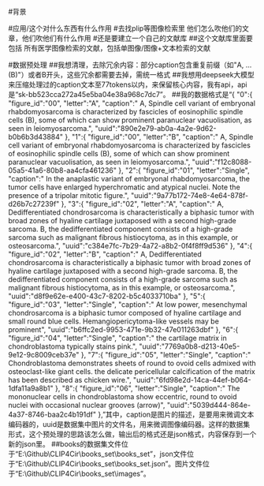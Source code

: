 #背景

#应用/这个对什么东西有什么作用
#去找plip等图像检索里 他们怎么吹他们的文章，他们吹他们有什么作用
#还是要建立一个自己的文献库
##这个文献库里面要包括 所有医学图像检索的文献，包括单图像/图像+文本检索的文献


#数据预处理
##我想清理，去除冗余内容：部分caption包含重复前缀（如"A, ... (B)"）或者B开头，这些冗余都需要去掉，需统一格式
##我想用deepseek大模型来压缩处理过的caption文本至77tokens以内，来保留核心内容，我有api，api是“sk-bb523cca272a45e5ba04e38a968c7dc7”。
##我的数据格式是“{
  "0":{
    "figure_id":"00",
    "letter":"A",
    "caption":" A, Spindle cell variant of embryonal rhabdomyosarcoma is characterized by fascicles of eosinophilic spindle cells (B), some of which can show prominent paranuclear vacuolisation, as seen in leiomyosarcoma.",
    "uuid":"890e2e79-ab0a-4a2e-9d62-b0b6b3d43884"
  },
  "1":{
    "figure_id":"00",
    "letter":"B",
    "caption":" A, Spindle cell variant of embryonal rhabdomyosarcoma is characterized by fascicles of eosinophilic spindle cells (B), some of which can show prominent paranuclear vacuolisation, as seen in leiomyosarcoma.",
    "uuid":"f12c8088-05a5-41a6-80b8-aa4cfa461236"
  },
  "2":{
    "figure_id":"01",
    "letter":"Single",
    "caption":" In the anaplastic variant of embryonal rhabdomyosarcoma, the tumor cells have enlarged hyperchromatic and atypical nuclei. Note the presence of a tripolar mitotic figure.",
    "uuid":"9a77b172-74e8-4e64-878f-d26b7c27239f"
  },
  "3":{
    "figure_id":"02",
    "letter":"A",
    "caption":" A, Dedifferentiated chondrosarcoma is characteristically a biphasic tumor with broad zones of hyaline cartilage juxtaposed with a second high-grade sarcoma. B, the dedifferentiated component consists of a high-grade sarcoma such as malignant fibrous histiocytoma, as in this example, or osteosarcoma.",
    "uuid":"c384e7fc-7b29-4a72-a8b2-0f4f8ff9d536"
  },
  "4":{
    "figure_id":"02",
    "letter":"B",
    "caption":" A, Dedifferentiated chondrosarcoma is characteristically a biphasic tumor with broad zones of hyaline cartilage juxtaposed with a second high-grade sarcoma. B, the dedifferentiated component consists of a high-grade sarcoma such as malignant fibrous histiocytoma, as in this example, or osteosarcoma.",
    "uuid":"d8f9e62e-e400-43c7-8202-b5c4033710ba"
  },
  "5":{
    "figure_id":"03",
    "letter":"Single",
    "caption":" At low power, mesenchymal chondrosarcoma is a biphasic tumor composed of hyaline cartilage and small round blue cells. Hemangiopericytoma-like vessels may be prominent",
    "uuid":"b6ffc2ed-9953-471e-9b32-47e011263dbf"
  },
  "6":{
    "figure_id":"04",
    "letter":"Single",
    "caption":" the cartilage matrix in chondroblastoma typically stains pink.",
    "uuid":"7769a0b8-d213-40e5-9e12-9c8009ceb37e"
  },
  "7":{
    "figure_id":"05",
    "letter":"Single",
    "caption":" Chondroblastoma demonstrates sheets of round to ovoid cells admixed with osteoclast-like giant cells. the delicate pericellular calcification of the matrix has been described as chicken wire.",
    "uuid":"6fd98e2d-14ca-44ef-b064-1dfa11a9a8b1"
  },
  "8":{
    "figure_id":"06",
    "letter":"Single",
    "caption":" The mononuclear cells in chondroblastoma show eccentric, round to ovoid nuclei with occasional nuclear grooves (arrow)",
    "uuid":"5039d444-864e-4a37-8746-baa2c4b191df"
  },”其中，caption是图片的描述，是要用来微调文本编码器的，uuid是数据集中图片的文件名，用来微调图像编码器。这样的数据集形式，这个预处理的思路该怎么做，输出后的格式还是json格式，内容保存到一个新的json里。
  ##books的数据集文件位于“E:\Github\CLIP4Cir\books_set\books_set”，json文件位于“E:\Github\CLIP4Cir\books_set\books_set.json”。图片文件位于“E:\Github\CLIP4Cir\books_set\images”。